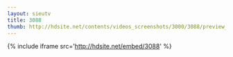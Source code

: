 ```yaml
---
layout: sieutv
title: 3088
thumb: http://hdsite.net/contents/videos_screenshots/3000/3088/preview_360p.mp4.jpg
---
```

{% include iframe src='http://hdsite.net/embed/3088' %}
 

